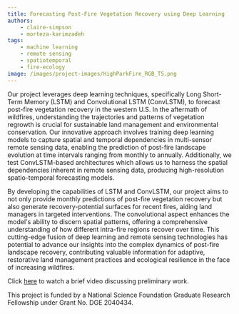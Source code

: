 ```yaml
---
title: Forecasting Post-Fire Vegetation Recovery using Deep Learning
authors: 
    - claire-simpson
    - morteza-karimzadeh
tags: 
    - machine learning
    - remote sensing
    - spatiotemporal
    - fire-ecology
image: /images/project-images/HighParkFire_RGB_TS.png
---
```

Our project leverages deep learning techniques, specifically Long Short-Term Memory (LSTM) and Convolutional LSTM (ConvLSTM), to forecast post-fire vegetation recovery in the western U.S. In the aftermath of wildfires, understanding the trajectories and patterns of vegetation regrowth is crucial for sustainable land management and environmental conservation. Our innovative approach involves training deep learning models to capture spatial and temporal dependencies in multi-sensor remote sensing data, enabling the prediction of post-fire landscape evolution at time intervals ranging from monthly to annually. Additionally, we test ConvLSTM-based architectures which allows us to harness the spatial dependencies inherent in remote sensing data, producing high-resolution spatio-temporal forecasting models.

By developing the capabilities of LSTM and ConvLSTM, our project aims to not only provide monthly predictions of post-fire vegetation recovery but also generate recovery-potential surfaces for recent fires, aiding land managers in targeted interventions. The convolutional aspect enhances the model's ability to discern spatial patterns, offering a comprehensive understanding of how different intra-fire regions recover over time. This cutting-edge fusion of deep learning and remote sensing technologies has potential to advance our insights into the complex dynamics of post-fire landscape recovery, contributing valuable information for adaptive, restorative land management practices and ecological resilience in the face of increasing wildfires.

Click [here](https://www.youtube.com/watch?v=17DyExtguvI) to watch a brief video discussing preliminary work.

This project is funded by a National Science Foundation Graduate Research Fellowship under Grant No. DGE 2040434.
